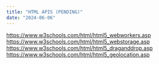 ```yaml
---
title: "HTML APIS (PENDING)"
date: "2024-06-06"
---
```



https://www.w3schools.com/html/html5_webworkers.asp
https://www.w3schools.com/html/html5_webstorage.asp
https://www.w3schools.com/html/html5_draganddrop.asp
https://www.w3schools.com/html/html5_geolocation.asp